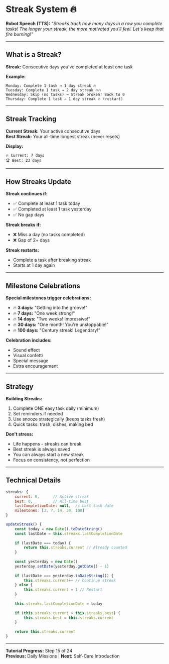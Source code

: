 # Streak System 🔥

**Robot Speech (TTS):** *"Streaks track how many days in a row you complete tasks! The longer your streak, the more motivated you'll feel. Let's keep that fire burning!"*

---

## What is a Streak?

**Streak:** Consecutive days you've completed at least one task

**Example:**
```
Monday: Complete 1 task → 1 day streak 🔥
Tuesday: Complete 1 task → 2 day streak 🔥🔥
Wednesday: Skip (no tasks) → Streak broken! Back to 0
Thursday: Complete 1 task → 1 day streak 🔥 (restart)
```

---

## Streak Tracking

**Current Streak:** Your active consecutive days  
**Best Streak:** Your all-time longest streak (never resets)

**Display:**
```
🔥 Current: 7 days
🏆 Best: 23 days
```

---

## How Streaks Update

**Streak continues if:**
- ✅ Complete at least 1 task today
- ✅ Completed at least 1 task yesterday
- ✅ No gap days

**Streak breaks if:**
- ❌ Miss a day (no tasks completed)
- ❌ Gap of 2+ days

**Streak restarts:**
- Complete a task after breaking streak
- Starts at 1 day again

---

## Milestone Celebrations

**Special milestones trigger celebrations:**

- 🔥 **3 days:** "Getting into the groove!"
- 🔥 **7 days:** "One week strong!"
- 🔥 **14 days:** "Two weeks! Impressive!"
- 🔥 **30 days:** "One month! You're unstoppable!"
- 🔥 **100 days:** "Century streak! Legendary!"

**Celebration includes:**
- Sound effect
- Visual confetti
- Special message
- Extra encouragement

---

## Strategy

**Building Streaks:**
1. Complete ONE easy task daily (minimum)
2. Set reminders if needed
3. Use snooze strategically (keeps tasks fresh)
4. Quick tasks: trash, dishes, making bed

**Don't stress:**
- Life happens - streaks can break
- Best streak is always saved
- You can always start a new streak
- Focus on consistency, not perfection

---

## Technical Details

```javascript
streaks: {
    current: 0,      // Active streak
    best: 0,         // All-time best
    lastCompletionDate: null,  // Last task date
    milestones: [3, 7, 14, 30, 100]
}

updateStreak() {
    const today = new Date().toDateString()
    const lastDate = this.streaks.lastCompletionDate
    
    if (lastDate === today) {
        return this.streaks.current // Already counted
    }
    
    const yesterday = new Date()
    yesterday.setDate(yesterday.getDate() - 1)
    
    if (lastDate === yesterday.toDateString()) {
        this.streaks.current++ // Continue streak
    } else {
        this.streaks.current = 1 // Restart
    }
    
    this.streaks.lastCompletionDate = today
    
    if (this.streaks.current > this.streaks.best) {
        this.streaks.best = this.streaks.current
    }
    
    return this.streaks.current
}
```

---

**Tutorial Progress:** Step 15 of 24  
**Previous:** Daily Missions | **Next:** Self-Care Introduction
